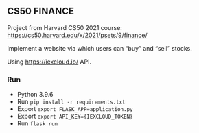 ## CS50 FINANCE

Project from Harvard CS50 2021 course: https://cs50.harvard.edu/x/2021/psets/9/finance/

Implement a website via which users can “buy” and “sell” stocks.

Using https://iexcloud.io/ API.


### Run

- Python 3.9.6
- Run `pip install -r requirements.txt`
- Export `export FLASK_APP=application.py`
- Export `export API_KEY={IEXCLOUD_TOKEN}`
- Run `flask run`